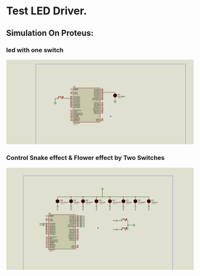 # Test LED Driver.
## Simulation On Proteus:
### led with one switch
![gitHub](https://github.com/MostafaEdrees11/ATMEGA32_DRIVERS/blob/master/APP/LED%20APP/Proteus/Simulation/LED.gif)
### Control Snake effect & Flower effect by Two Switches
![gitHub](https://github.com/MostafaEdrees11/ATMEGA32_DRIVERS/blob/master/APP/LED%20APP/Proteus/Simulation/Snake_effect_with_Flower_effect.gif)
